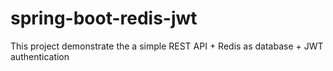 # spring-boot-redis-jwt
This project demonstrate the a simple REST API + Redis as database + JWT authentication
